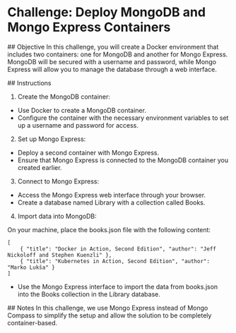 # Challenge: Deploy MongoDB and Mongo Express Containers

## Objective
In this challenge, you will create a Docker environment that includes two containers: one for MongoDB and another for Mongo Express. MongoDB will be secured with a username and password, while Mongo Express will allow you to manage the database through a web interface.

## Instructions

1. Create the MongoDB container:

- Use Docker to create a MongoDB container.
- Configure the container with the necessary environment variables to set up a username and password for access.

2. Set up Mongo Express:

- Deploy a second container with Mongo Express.
- Ensure that Mongo Express is connected to the MongoDB container you created earlier.

3. Connect to Mongo Express:

- Access the Mongo Express web interface through your browser.
- Create a database named Library with a collection called Books.

4. Import data into MongoDB:

On your machine, place the books.json file with the following content:

```
[
    { "title": "Docker in Action, Second Edition", "author": "Jeff Nickoloff and Stephen Kuenzli" },
    { "title": "Kubernetes in Action, Second Edition", "author": "Marko Lukša" }
]
```

- Use the Mongo Express interface to import the data from books.json into the Books collection in the Library database.

## Notes
In this challenge, we use Mongo Express instead of Mongo Compass to simplify the setup and allow the solution to be completely container-based.
